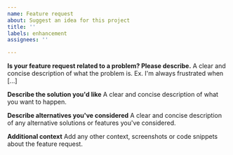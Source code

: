 ```yaml
---
name: Feature request
about: Suggest an idea for this project
title: ''
labels: enhancement
assignees: ''

---
```


<!-- ⚠️⚠️⚠️⚠️⚠️⚠️⚠️⚠️⚠️⚠️⚠️⚠️⚠️⚠️⚠️⚠️ -->
<!-- PLEASE READ THIS BEFORE OPENING YOUR ISSUE -->
<!-- Gryphon only officially supports Swift 5.2 to 5.5. If you're trying to install Gryphon using a more recent version of Swift, Xcode, or macOS, please see the related issue: https://github.com/vinivendra/Gryphon/issues/127 -->
<!-- ⚠️⚠️⚠️⚠️⚠️⚠️⚠️⚠️⚠️⚠️⚠️⚠️⚠️⚠️⚠️⚠️ -->

**Is your feature request related to a problem? Please describe.**
A clear and concise description of what the problem is. Ex. I'm always frustrated when [...]

**Describe the solution you'd like**
A clear and concise description of what you want to happen.

**Describe alternatives you've considered**
A clear and concise description of any alternative solutions or features you've considered.

**Additional context**
Add any other context, screenshots or code snippets about the feature request.
